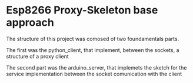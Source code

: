 # Esp8266 Proxy-Skeleton base approach
The structure of this project was comosed of two foundamentals parts.

The first was the python_client, that implement, between the sockets, a structure of a proxy client

The second part was the arduino_server, that implemets the sketch for the service implementation between the socket comunication with the client
